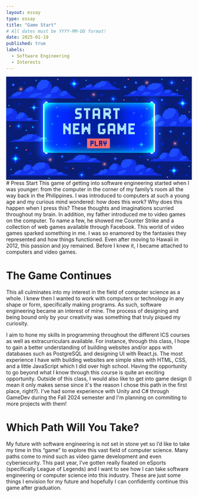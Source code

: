 ```yaml
---
layout: essay
type: essay
title: "Game Start"
# All dates must be YYYY-MM-DD format!
date: 2025-01-19
published: true
labels:
  - Software Engineering
  - Interests
---
```


<img src="../img/gamestart.jpg" style="display: block; margin: auto;">
# Press Start
This game of getting into software engineering started when I was younger: from the computer in the corner of my family’s room all the way back in the Philippines. I was introduced to computers at such a young age and my curious mind wondered: how does this work? Why does this happen when I press this? These thoughts and imaginations scurried throughout my brain. In addition, my father introduced me to video games on the computer. To name a few, he showed me Counter Strike and a collection of web games available through Facebook. This world of video games sparked something in me. I was so enamored by the fantasies they represented and how things functioned. Even after moving to Hawaii in 2012, this passion and joy remained. Before I knew it, I became attached to computers and video games.

# The Game Continues
This all culminates into my interest in the field of computer science as a whole. I knew then I wanted to work with computers or technology in any shape or form, specifically making programs. As such, software engineering became an interest of mine. The process of designing and being bound only by your creativity was something that truly piqued my curiosity. 

I aim to hone my skills in programming throughout the different ICS courses as well as extracurriculars available. For instance, through this class, I hope to gain a better understanding of building websites and/or apps with databases such as PostgreSQL and designing UI with React.js. The most experience I have with building websites are simple sites with HTML, CSS, and a little JavaScript which I did over high school. Having the opportunity to go beyond what I know through this course is quite an exciting opportunity. Outside of this class, I would also like to get into game design (I mean it only makes sense since it's the reason I chose this path in the first place, right?). I've had some experience with Unity and C# through GameDev during the Fall 2024 semester and I'm planning on commiting to more projects with them!

# Which Path Will You Take?
My future with software engineering is not set in stone yet so I’d like to take my time in this “game” to explore this vast field of computer science. Many paths come to mind such as video game development and even cybersecurity. This past year, I’ve gotten really fixated on eSports (specifically League of Legends) and I want to see how I can take software engineering or computer science into this industry. These are just some things I envision for my future and hopefully I can confidently continue this game after graduation.
